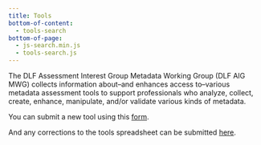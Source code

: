 ```yaml
---
title: Tools
bottom-of-content:
  - tools-search
bottom-of-page:
  - js-search.min.js
  - tools-search.js
---
```


The DLF Assessment Interest Group Metadata Working Group (DLF AIG MWG) collects information about–and enhances access to–various metadata assessment tools to support professionals who analyze, collect, create, enhance, manipulate, and/or validate various kinds of metadata.

You can submit a new tool using this [form](https://docs.google.com/forms/d/e/1FAIpQLSemJk1E-RMlvLEespgPd1YLdsQxXyE1FRd14BG2oKcLzMKNig/viewform).

And any corrections to the tools spreadsheet can be submitted [here](https://docs.google.com/forms/d/e/1FAIpQLSdzilaPYNy6iUpoDyl-6_x_K9iw9ZDz5ApQvHrvRNfuJCKeNw/viewform).
